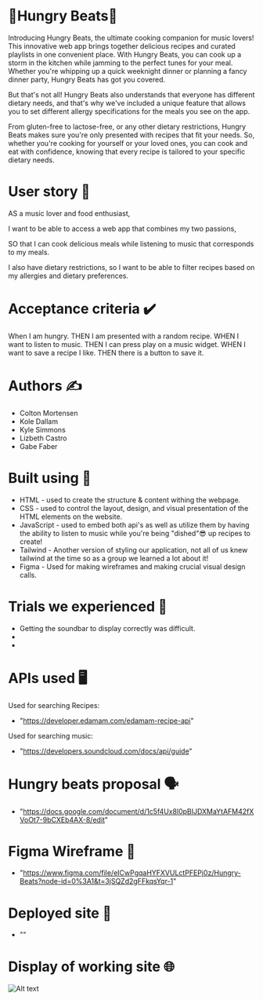 # 🍇Hungry Beats🎵
Introducing Hungry Beats, the ultimate cooking companion for music lovers! This innovative web app brings together delicious recipes and curated playlists in one convenient place. With Hungry Beats, you can cook up a storm in the kitchen while jamming to the perfect tunes for your meal. Whether you're whipping up a quick weeknight dinner or planning a fancy dinner party, Hungry Beats has got you covered.

But that's not all! Hungry Beats also understands that everyone has different dietary needs, and that's why we've included a unique feature that allows you to set different allergy specifications for the meals you see on the app. 

From gluten-free to lactose-free, or any other dietary restrictions, Hungry Beats makes sure you're only presented with recipes that fit your needs. So, whether you're cooking for yourself or your loved ones, you can cook and eat with confidence, knowing that every recipe is tailored to your specific dietary needs.

# User story 📖
AS a music lover and food enthusiast,

I want to be able to access a web app that combines my two passions,

SO that I can cook delicious meals while listening to music that corresponds to my meals. 

I also have dietary restrictions, so I want to be able to filter recipes based on my allergies and dietary preferences.

# Acceptance criteria ✔️
When I am hungry.
THEN I am presented with a random recipe.
WHEN I want to listen to music.
THEN I can press play on a music widget.
WHEN I want to save a recipe I like.
THEN there is a button to save it.

# Authors ✍️
- Colton Mortensen
- Kole Dallam
- Kyle Simmons
- Lizbeth Castro
- Gabe Faber

# Built using 🚧
- HTML - used to create the structure & content withing the webpage.
- CSS - used to control the layout, design, and visual presentation of the HTML elements on the website.
- JavaScript - used to embed both api's as well as utilize them by having the ability to listen to music while you're being "dished"😎 up recipes to create!
- Tailwind - Another version of styling our application, not all of us knew tailwind at the time so as a group we learned a lot about it!
- Figma - Used for making wireframes and making crucial visual design calls.

# Trials we experienced 😤
- Getting the soundbar to display correctly was difficult.
-
-

# APIs used 🖥️
Used for searching Recipes:
- "https://developer.edamam.com/edamam-recipe-api"

Used for searching music:
- "https://developers.soundcloud.com/docs/api/guide"

# Hungry beats proposal 🗣️
- "https://docs.google.com/document/d/1c5f4Ux8l0pBIJDXMaYtAFM42fXVoOt7-9bCXEb4AX-8/edit"

# Figma Wireframe 🔌
- "https://www.figma.com/file/eICwPgqaHYFXVULctPFEPj0z/Hungry-Beats?node-id=0%3A1&t=3jSQZd2gFFkqsYqr-1"

# Deployed site 🚀
- ""

# Display of working site 🌐
![Alt text](https://i.imgur.com/sF7mOXR.png)
